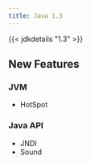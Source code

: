 ```yaml
---
title: Java 1.3
---
```


{{< jdkdetails "1.3" >}}

## New Features

### JVM

* HotSpot

### Java API

* JNDI
* Sound